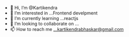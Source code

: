 - 👋 Hi, I’m @Kartikendra
- 👀 I’m interested in ...Frontend develpment
- 🌱 I’m currently learning ...reactjs
- 💞️ I’m looking to collaborate on ...
- 📫 How to reach me ...kartikendrabhaskar@gmail.com

<!---
Kartikendra/Kartikendra is a ✨ special ✨ repository because its `README.md` (this file) appears on your GitHub profile.
You can click the Preview link to take a look at your changes.
--->
